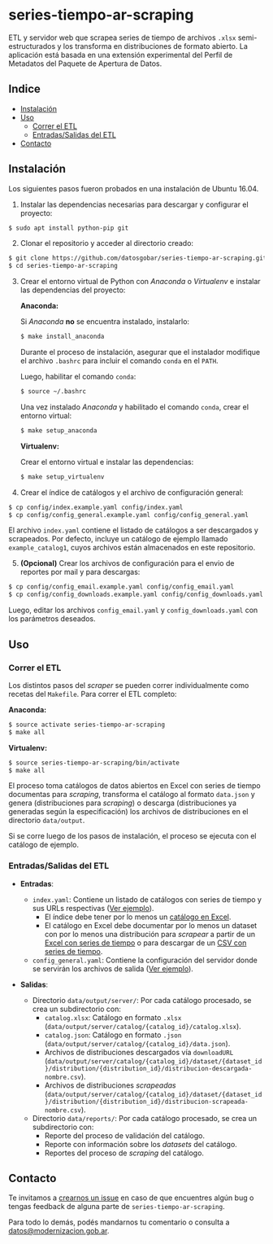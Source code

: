 # series-tiempo-ar-scraping

ETL y servidor web que scrapea series de tiempo de archivos `.xlsx` semi-estructurados y los transforma en distribuciones de formato abierto. La aplicación está basada en una extensión experimental del Perfil de Metadatos del Paquete de Apertura de Datos.

<!-- START doctoc generated TOC please keep comment here to allow auto update -->
<!-- DON'T EDIT THIS SECTION, INSTEAD RE-RUN doctoc TO UPDATE -->

## Indice

- [Instalación](#instalacion)
- [Uso](#uso)
  - [Correr el ETL](#correr-el-etl)
  - [Entradas/Salidas del ETL](#entradassalidas-del-etl)
- [Contacto](#contacto)

<!-- END doctoc generated TOC please keep comment here to allow auto update -->

## Instalación
Los siguientes pasos fueron probados en una instalación de Ubuntu 16.04.

1. Instalar las dependencias necesarias para descargar y configurar el proyecto:

```bash
$ sudo apt install python-pip git
```

2. Clonar el repositorio y acceder al directorio creado:
```bash
$ git clone https://github.com/datosgobar/series-tiempo-ar-scraping.git
$ cd series-tiempo-ar-scraping
```

3. Crear el entorno virtual de Python con *Anaconda* o *Virtualenv* e instalar las dependencias del proyecto:

    **Anaconda:**

    Si *Anaconda* **no** se encuentra instalado, instalarlo:
    ```bash
    $ make install_anaconda
    ```
    Durante el proceso de instalación, asegurar que el instalador modifique el archivo `.bashrc` para incluir el comando `conda` en el `PATH`.

    Luego, habilitar el comando `conda`:
    ```bash
    $ source ~/.bashrc
    ```
    Una vez instalado *Anaconda* y habilitado el comando `conda`, crear el entorno virtual:
    ```bash
    $ make setup_anaconda
    ```
    **Virtualenv:**

    Crear el entorno virtual e instalar las dependencias:
    ```bash
    $ make setup_virtualenv
    ```

4. Crear el índice de catálogos y el archivo de configuración general:
```bash
$ cp config/index.example.yaml config/index.yaml
$ cp config/config_general.example.yaml config/config_general.yaml
```

El archivo `index.yaml` contiene el listado de catálogos a ser descargados y scrapeados. Por defecto, incluye un catálogo de ejemplo llamado `example_catalog1`, cuyos archivos están almacenados en este repositorio.

5. **(Opcional)** Crear los archivos de configuración para el envio de reportes por mail y para descargas:

```bash
$ cp config/config_email.example.yaml config/config_email.yaml
$ cp config/config_downloads.example.yaml config/config_downloads.yaml
```

Luego, editar los archivos `config_email.yaml` y `config_downloads.yaml` con los parámetros deseados.

## Uso

### Correr el ETL

Los distintos pasos del *scraper* se pueden correr individualmente como recetas del `Makefile`. Para correr el ETL completo:

**Anaconda:**
```bash
$ source activate series-tiempo-ar-scraping
$ make all
```

**Virtualenv:**
```bash
$ source series-tiempo-ar-scraping/bin/activate
$ make all
```

El proceso toma catálogos de datos abiertos en Excel con series de tiempo documentas para *scraping*, transforma el catálogo al formato `data.json` y genera (distribuciones para *scraping*) o descarga (distribuciones ya generadas según la especificación) los archivos de distribuciones en el directorio `data/output`.

Si se corre luego de los pasos de instalación, el proceso se ejecuta con el catálogo de ejemplo.

### Entradas/Salidas del ETL

- **Entradas**:
    - `index.yaml`: Contiene un listado de catálogos con series de tiempo y sus URLs respectivas ([Ver ejemplo](config/index.example.yaml)).
        + El índice debe tener por lo menos un [catálogo en Excel](https://github.com/datosgobar/series-tiempo-ar-scraping/raw/master/samples/catalogs/example_catalog1.xlsx).
        + El catálogo en Excel debe documentar por lo menos un dataset con por lo menos una distribución para *scrapear* a partir de un [Excel con series de tiempo](https://github.com/datosgobar/series-tiempo-ar-scraping/raw/master/samples/sources/actividad_ied.xlsx) o para descargar de un [CSV con series de tiempo](https://github.com/datosgobar/series-tiempo-ar-scraping/blob/master/samples/sources/odg-total-millones-pesos-1960-trimestral.csv).
    - `config_general.yaml`: Contiene la configuración del servidor donde se servirán los archivos de salida ([Ver ejemplo](config/config_general.example.yaml)).

- **Salidas**:
    - Directorio `data/output/server/`: Por cada catálogo procesado, se crea un subdirectorio con:
        - `catalog.xlsx`: Catálogo en formato `.xlsx` (`data/output/server/catalog/{catalog_id}/catalog.xlsx`).
        - `catalog.json`: Catálogo en formato `.json` (`data/output/server/catalog/{catalog_id}/data.json`).
        - Archivos de distribuciones descargados vía `downloadURL` (`data/output/server/catalog/{catalog_id}/dataset/{dataset_id}/distribution/{distribution_id}/distribucion-descargada-nombre.csv`).
        - Archivos de distribuciones *scrapeadas* (`data/output/server/catalog/{catalog_id}/dataset/{dataset_id}/distribution/{distribution_id}/distribucion-scrapeada-nombre.csv`).
    - Directorio `data/reports/`: Por cada catálogo procesado, se crea un subdirectorio con:
        - Reporte del proceso de validación del catálogo.
        - Reporte con información sobre los *datasets* del catálogo.
        - Reportes del proceso de *scraping* del catálogo.

## Contacto

Te invitamos a [crearnos un issue](https://github.com/datosgobar/series-tiempo-ar-scraping/issues/new?title=Encontre%20un%20bug%20en%20series-tiempo-ar-scraping) en caso de que encuentres algún bug o tengas feedback de alguna parte de `series-tiempo-ar-scraping`.

Para todo lo demás, podés mandarnos tu comentario o consulta a [datos@modernizacion.gob.ar](mailto:datos@modernizacion.gob.ar).
